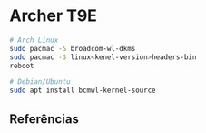 # Archer T9E

```bash
# Arch Linux
sudo pacmac -S broadcom-wl-dkms
sudo pacmac -S linux<kenel-version>headers-bin
reboot

# Debian/Ubuntu
sudo apt install bcmwl-kernel-source
```

## Referências
